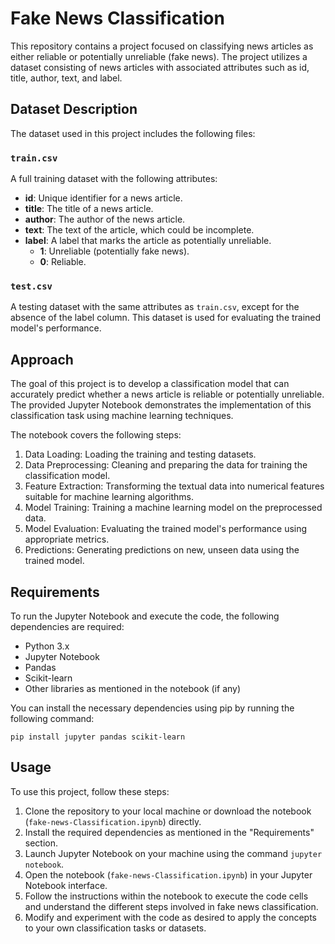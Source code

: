 # Fake News Classification

This repository contains a project focused on classifying news articles as either reliable or potentially unreliable (fake news). The project utilizes a dataset consisting of news articles with associated attributes such as id, title, author, text, and label.

## Dataset Description

The dataset used in this project includes the following files:

### `train.csv`

A full training dataset with the following attributes:

- **id**: Unique identifier for a news article.
- **title**: The title of a news article.
- **author**: The author of the news article.
- **text**: The text of the article, which could be incomplete.
- **label**: A label that marks the article as potentially unreliable.
  - **1**: Unreliable (potentially fake news).
  - **0**: Reliable.

### `test.csv`

A testing dataset with the same attributes as `train.csv`, except for the absence of the label column. This dataset is used for evaluating the trained model's performance.

## Approach

The goal of this project is to develop a classification model that can accurately predict whether a news article is reliable or potentially unreliable. The provided Jupyter Notebook demonstrates the implementation of this classification task using machine learning techniques.

The notebook covers the following steps:

1. Data Loading: Loading the training and testing datasets.
2. Data Preprocessing: Cleaning and preparing the data for training the classification model.
3. Feature Extraction: Transforming the textual data into numerical features suitable for machine learning algorithms.
4. Model Training: Training a machine learning model on the preprocessed data.
5. Model Evaluation: Evaluating the trained model's performance using appropriate metrics.
6. Predictions: Generating predictions on new, unseen data using the trained model.

## Requirements

To run the Jupyter Notebook and execute the code, the following dependencies are required:

- Python 3.x
- Jupyter Notebook
- Pandas
- Scikit-learn
- Other libraries as mentioned in the notebook (if any)

You can install the necessary dependencies using pip by running the following command:

```
pip install jupyter pandas scikit-learn
```

## Usage

To use this project, follow these steps:

1. Clone the repository to your local machine or download the notebook (`fake-news-Classification.ipynb`) directly.
2. Install the required dependencies as mentioned in the "Requirements" section.
3. Launch Jupyter Notebook on your machine using the command `jupyter notebook`.
4. Open the notebook (`fake-news-Classification.ipynb`) in your Jupyter Notebook interface.
5. Follow the instructions within the notebook to execute the code cells and understand the different steps involved in fake news classification.
6. Modify and experiment with the code as desired to apply the concepts to your own classification tasks or datasets.
